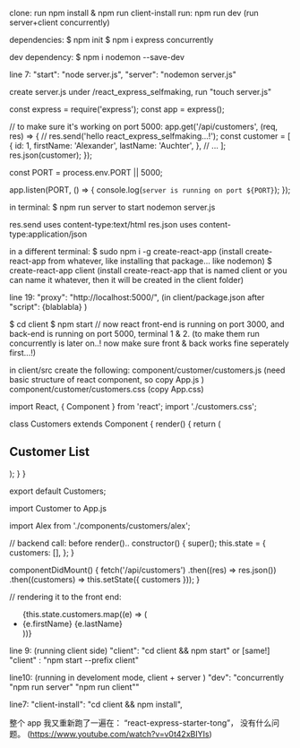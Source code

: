 clone: run npm install & npm run client-install
run: npm run dev (run server+client concurrently)

dependencies:
\$ npm init
\$ npm i express concurrently

dev dependency:
\$ npm i nodemon --save-dev

<!-- package.json -->

line 7:
"start": "node server.js",
"server": "nodemon server.js"

<!-- create server.js, the backend --> create server.js under /react_express_selfmaking, run "touch server.js"

const express = require('express');
const app = express();

// to make sure it's working on port 5000:
app.get('/api/customers', (req, res) => {
// res.send('hello react_express_selfmaking...!');
const customer = [
{
id: 1,
firstName: 'Alexander',
lastName: 'Auchter',
},
// ...
];
res.json(customer);
});

const PORT = process.env.PORT || 5000;

app.listen(PORT, () => {
console.log(`server is running on port ${PORT}`);
});

in terminal:
\$ npm run server to start nodemon server.js

<!-- res.send() ||  res.json() -->

res.send uses content-type:text/html
res.json uses content-type:application/json

<!-- react-app -->

in a different terminal:
$ sudo npm i -g create-react-app (install create-react-app from whatever, like installing that package... like nodemon)
$ create-react-app client (install create-react-app that is named client or you can name it whatever, then it will be created in the client folder)

<!-- client/package.json -->

line 19:
"proxy": "http://localhost:5000/",
(in client/package.json after "script": {blablabla} )

$ cd client
$ npm start
// now react front-end is running on port 3000, and back-end is running on port 5000, terminal 1 & 2. (to make them run concurrently is later on..! now make sure front & back works fine seperately first...!)

<!-- directory -->

in client/src create the following:
component/customer/customers.js (need basic structure of react component, so copy App.js )
component/customer/customers.css (copy App.css)

<!-- client/src/component/customer/customers.js -->

import React, { Component } from 'react';
import './customers.css';

class Customers extends Component {
render() {
return (

<div>
<h2>Customer List</h2>
</div>
);
}
}

export default Customers;

<!-- client/src/App.js --> import Customer to App.js

import Alex from './components/customers/alex';

<!-- to make calls to the backend   +   client/src/component/customer/customers.js -->

// backend call:
before render()..
constructor() {
super();
this.state = {
customers: [],
};
}

componentDidMount() {
fetch('/api/customers')
.then((res) => res.json())
.then((customers) => this.setState({ customers }));
}

// rendering it to the front end:

<ul>
    {this.state.customers.map((e) => (
    <li key={e.id}>
        {e.firstName} {e.lastName}
    </li>
    ))}
</ul>

<!-- run concurrently at the command line: package.json-->

line 9: (running client side)
"client": "cd client && npm start"
or [same!]
"client" : "npm start --prefix client"

line10: (running in develoment mode, client + server )
"dev": "concurrently \"npm run server\" \"npm run client\""

<!-- for installing dependencies in client -->

line7:
"client-install": "cd client && npm install",

整个 app 我又重新跑了一遍在： “react-express-starter-tong”， 没有什么问题。 (https://www.youtube.com/watch?v=v0t42xBIYIs)

